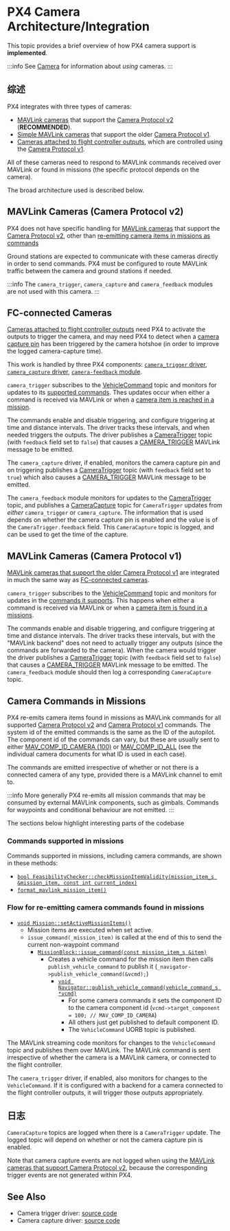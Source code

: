 # PX4 Camera Architecture/Integration

This topic provides a brief overview of how PX4 camera support is **implemented**.

:::info
See [Camera](../camera/index.md) for information about _using_ cameras.
:::

## 综述

PX4 integrates with three types of cameras:

- [MAVLink cameras](../camera/mavlink_v2_camera.md) that support the [Camera Protocol v2](https://mavlink.io/en/services/camera.html) (**RECOMMENDED**).
- [Simple MAVLink cameras](../camera/mavlink_v1_camera.md) that support the older [Camera Protocol v1](https://mavlink.io/en/services/camera.html).
- [Cameras attached to flight controller outputs](../camera/fc_connected_camera.md), which are controlled using the [Camera Protocol v1](https://mavlink.io/en/services/camera.html).

All of these cameras need to respond to MAVLink commands received over MAVLink or found in missions (the specific protocol depends on the camera).

The broad architecture used is described below.

## MAVLink Cameras (Camera Protocol v2)

PX4 does not have specific handling for [MAVLink cameras](../camera/mavlink_v2_camera.md) that support the [Camera Protocol v2](https://mavlink.io/en/services/camera.html), other than [re-emitting camera items in missions as commands](#camera-commands-in-missions)

Ground stations are expected to communicate with these cameras directly in order to send commands.
PX4 must be configured to route MAVLink traffic between the camera and ground stations if needed.

:::info
The `camera_trigger`, `camera_capture` and `camera_feedback` modules are not used with this camera.
:::

## FC-connected Cameras

[Cameras attached to flight controller outputs](../camera/fc_connected_camera.md) need PX4 to activate the outputs to trigger the camera, and may need PX4 to detect when a [camera capture pin](../camera/fc_connected_camera.md#camera-capture-configuration) has been triggered by the camera hotshoe (in order to improve the logged camera-capture time).

This work is handled by three PX4 components: [`camera_trigger` driver](https://github.com/PX4/PX4-Autopilot/tree/main/src/drivers/camera_trigger), [`camera_capture` driver](https://github.com/PX4/PX4-Autopilot/tree/main/src/drivers/camera_capture), [`camera-feedback` module](../modules/modules_system.md#camera-feedback).

`camera_trigger` subscribes to the [VehicleCommand](../msg_docs/VehicleCommand.md) topic and monitors for updates to its [supported commands](../camera/fc_connected_camera.md#mavlink-command-interface).
Thes updates occur when either a command is received via MAVLink or when a [camera item is reached in a mission](#camera-commands-in-missions).

The commands enable and disable triggering, and configure triggering at time and distance intervals.
The driver tracks these intervals, and when needed triggers the outputs.
The driver publishes a [CameraTrigger](../msg_docs/CameraTrigger.md) topic (with `feedback` field set to `false`) that causes a [CAMERA_TRIGGER](https://mavlink.io/en/messages/common.html#CAMERA_TRIGGER) MAVLink message to be emitted.

The `camera_capture` driver, if enabled, monitors the camera capture pin and on triggering publishes a [CameraTrigger](../msg_docs/CameraTrigger.md) topic (with `feedback` field set to `true`) which also causes a [CAMERA_TRIGGER](https://mavlink.io/en/messages/common.html#CAMERA_TRIGGER) MAVLink message to be emitted.

The `camera_feedback` module monitors for updates to the [CameraTrigger](../msg_docs/CameraTrigger.md) topic, and publishes a [CameraCapture](../msg_docs/CameraCapture.md) topic for `CameraTrigger` updates from _either_ `camera_trigger` or `camera_capture`.
The information that is used depends on whether the camera capture pin is enabled and the value is of the `CameraTrigger.feedback` field.
This `CameraCapture` topic is logged, and can be used to get the time of the capture.

## MAVLink Cameras (Camera Protocol v1)

[MAVLink cameras that support the older Camera Protocol v1](../camera/mavlink_v1_camera.md) are integrated in much the same way as [FC-connected cameras](#fc-connected-cameras).

`camera_trigger` subscribes to the [VehicleCommand](../msg_docs/VehicleCommand.md) topic and monitors for updates in the [commands it supports](../camera/fc_connected_camera.md#mavlink-command-interface).
This happens when either a command is received via MAVLink or when a [camera item is found in a missions](#camera-commands-in-missions).

The commands enable and disable triggering, and configure triggering at time and distance intervals.
The driver tracks these intervals, but with the "MAVLink backend" does not need to actually trigger any outputs (since the commands are forwarded to the camera).
When the camera would trigger the driver publishes a [CameraTrigger](../msg_docs/CameraTrigger.md) topic (with `feedback` field set to `false`) that causes a [CAMERA_TRIGGER](https://mavlink.io/en/messages/common.html#CAMERA_TRIGGER) MAVLink message to be emitted.
The `camera_feedback` module should then log a corresponding `CameraCapture` topic.

## Camera Commands in Missions

PX4 re-emits camera items found in missions as MAVLink commands for all supported [Camera Protocol v2](https://mavlink.io/en/services/camera.html) and [Camera Protocol v1](https://mavlink.io/en/services/camera.html) commands.
The system id of the emitted commands is the same as the ID of the autopilot.
The component id of the commands can vary, but these are usually sent to either [MAV_COMP_ID_CAMERA (100)](https://mavlink.io/en/messages/common.html#MAV_COMP_ID_CAMERA) or [MAV_COMP_ID_ALL](https://mavlink.io/en/messages/common.html#MAV_COMP_ID_ALL) (see the individual camera documents for what ID is used in each case).

The commands are emitted irrespective of whether or not there is a connected camera of any type, provided there is a MAVLink channel to emit to.

:::info
More generally PX4 re-emits all mission commands that may be consumed by external MAVLink components, such as gimbals.
Commands for waypoints and conditional behaviour are not emitted.
:::

The sections below highlight interesting parts of the codebase

### Commands supported in missions

Commands supported in missions, including camera commands, are shown in these methods:

- [`bool FeasibilityChecker::checkMissionItemValidity(mission_item_s &mission_item, const int current_index)`](https://github.com/PX4/PX4-Autopilot/blob/main/src/modules/navigator/MissionFeasibility/FeasibilityChecker.cpp#L257-L306)
- [`format_mavlink_mission_item()`](https://github.com/PX4/PX4-Autopilot/blob/main/src/modules/mavlink/mavlink_mission.cpp#L1672-L1693)

### Flow for re-emitting camera commands found in missions

- [`void Mission::setActiveMissionItems()`](https://github.com/PX4/PX4-Autopilot/blob/main/src/modules/navigator/mission.cpp#L187-L281)
  - Mission items are executed when set active.
  - `issue_command(_mission_item)` is called at the end of this to send the current non-waypoint command
    - [`MissionBlock::issue_command(const mission_item_s &item)`](https://github.com/PX4/PX4-Autopilot/blob/main/src/modules/navigator/mission_block.cpp#L543-L562)
      - Creates a vehicle command for the mission item then calls `publish_vehicle_command` to publish it (`_navigator->publish_vehicle_command(&vcmd);`)
        - [`void Navigator::publish_vehicle_command(vehicle_command_s *vcmd)`](https://github.com/PX4/PX4-Autopilot/blob/main/src/modules/navigator/navigator_main.cpp#L1358)
          - For some camera commands it sets the component ID to the camera component id (`vcmd->target_component = 100; // MAV_COMP_ID_CAMERA`)
          - All others just get published to default component ID.
          - The `VehicleCommand` UORB topic is published.

The MAVLink streaming code monitors for changes to the `VehicleCommand` topic and publishes them over MAVLink.
The MAVLink command is sent irrespective of whether the camera is a MAVLink camera, or connected to the flight controller.

The `camera_trigger` driver, if enabled, also monitors for changes to the `VehicleCommand`.
If it is configured with a backend for a camera connected to the flight controller outputs, it will trigger those outputs appropriately.

## 日志

`CameraCapture` topics are logged when there is a `CameraTrigger` update.
The logged topic will depend on whether or not the camera capture pin is enabled.

Note that camera capture events are not logged when using the [MAVLink cameras that support Camera Protocol v2](../camera/mavlink_v2_camera.md), because the corresponding trigger events are not generated within PX4.

## See Also

- Camera trigger driver: [source code](https://github.com/PX4/PX4-Autopilot/tree/main/src/drivers/camera_trigger) <!-- no module doc -->
- Camera capture driver: [source code](https://github.com/PX4/PX4-Autopilot/tree/main/src/drivers/camera_capture) <!-- no module doc -->
